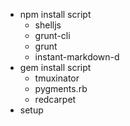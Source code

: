 - npm install script
	- shelljs
	- grunt-cli
	- grunt
	- instant-markdown-d
- gem install script
	- tmuxinator
	- pygments.rb
	- redcarpet
- setup
